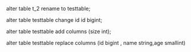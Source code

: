 <!-- 重命名表 -->
alter table t_2 rename to testtable;
<!-- 修改表的数据类型,只能向大的数据类型改,不能改小 -->
alter table testtable change id id bigint;
<!-- 增加列 -->
alter table testtable add columns (size int);
<!-- 替换列,替换可以增加,也可以减少 -->
alter table testtable replace columns (id bigint , name string,age smallint)